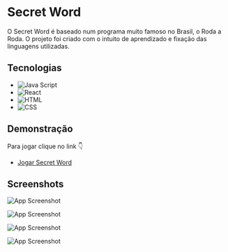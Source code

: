 # Secret Word

O Secret Word é baseado num programa muito famoso no Brasil, o Roda a Roda.
O projeto foi criado com o intuito de aprendizado e fixação das linguagens utilizadas.

## Tecnologias

- ![Java Script](https://img.shields.io/badge/JavaScript-323330?style=for-the-badge&logo=javascript&logoColor=F7DF1E)
- ![React](https://img.shields.io/badge/React-20232A?style=for-the-badge&logo=react&logoColor=61DAFB)
- ![HTML](https://img.shields.io/badge/HTML5-E34F26?style=for-the-badge&logo=html5&logoColor=white)
- ![CSS](https://img.shields.io/badge/CSS3-1572B6?style=for-the-badge&logo=css3&logoColor=whit)

## Demonstração

Para jogar clique no link 👇

- [Jogar Secret Word](http://secret-word.surge.sh)

## Screenshots ##

![App Screenshot](https://i.im.ge/2022/06/01/r8SPLY.png)

![App Screenshot](https://i.im.ge/2022/06/01/r8St3D.png)

![App Screenshot](https://i.im.ge/2022/06/01/r8Syn4.png)

![App Screenshot](https://i.im.ge/2022/06/01/r8SYFP.png)

